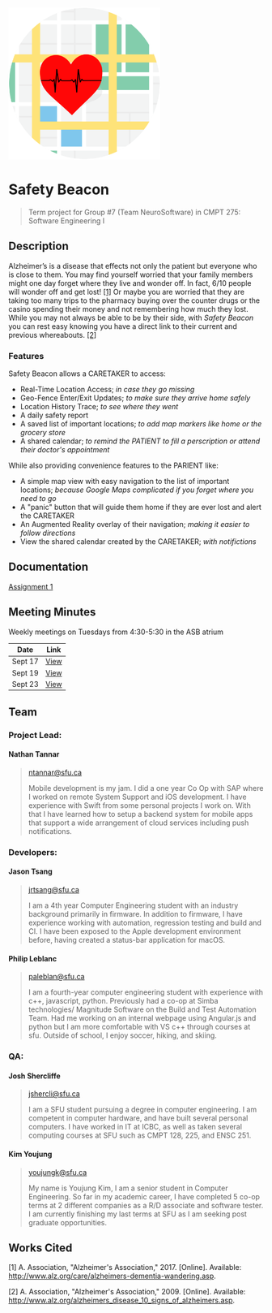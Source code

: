 <img src="./SafetyBeacon/Assets/SafetyBeaconLogo.png" width="300"></img>

# Safety Beacon

> Term project for Group #7 (Team NeuroSoftware) in CMPT 275: Software Engineering I

## Description

Alzheimer’s is a disease that effects not only the patient but everyone who is close to them. You may find yourself worried that your family members might one day forget where they live and wonder off. In fact, 6/10 people will wonder off and get lost! [[1]](http://www.alz.org/care/alzheimers-dementia-wandering.asp) Or maybe you are worried that they are taking too many trips to the pharmacy buying over the counter drugs or the casino spending their money and not remembering how much they lost. While you may not always be able to be by their side, with *Safety Beacon* you can rest easy knowing you have a direct link to their current and previous whereabouts. [[2]](http://www.alz.org/alzheimers_disease_10_signs_of_alzheimers.asp)

### Features

Safety Beacon allows a CARETAKER to access:

- Real-Time Location Access; *in case they go missing*
- Geo-Fence Enter/Exit Updates; *to make sure they arrive home safely*
- Location History Trace; *to see where they went*
- A daily safety report
- A saved list of important locations; *to add map markers like home or the grocery store*
- A shared calendar; *to remind the PATIENT to fill a perscription or attend their doctor's appointment*

While also providing convenience features to the PARIENT like:

- A simple map view with easy navigation to the list of important locations; *because Google Maps complicated if you forget where you need to go*
- A "panic" button that will guide them home if they are ever lost and alert the CARETAKER
- An Augmented Reality overlay of their navigation; *making it easier to follow directions*
- View the shared calendar created by the CARETAKER; *with notifictions*

## Documentation

[Assignment 1](./docs/Assignment_1.pdf)

## Meeting Minutes

Weekly meetings on Tuesdays from 4:30-5:30 in the ASB atrium

| Date        | Link                                    |
| ------------|-----------------------------------------|
| Sept 17     | [View](./docs/Meeting_Minutes_1.pdf)    |
| Sept 19     | [View](./docs/Meeting_Minutes_2.pdf)    |
| Sept 23     | [View](./docs/Meeting_Minutes_3.pdf)    |

## Team

### Project Lead: 

#### Nathan Tannar
> ntannar@sfu.ca
> 
> Mobile development is my jam. I did a one year Co Op with SAP where I worked on remote System Support and iOS development. I have experience with Swift from some personal projects I work on. With that I have learned how to setup a backend system for mobile apps that support a wide arrangement of cloud services including push notifications.

### Developers: 

####  Jason Tsang
> jrtsang@sfu.ca
> 
> I am a 4th year Computer Engineering student with an industry background primarily in
firmware. In addition to firmware, I have experience working with automation, regression
testing and build and CI. I have been exposed to the Apple development environment
before, having created a status-bar application for macOS.

#### Philip Leblanc
> paleblan@sfu.ca
> 
> I am a fourth-year computer engineering student with experience with c++, javascript,
python. Previously had a co-op at Simba technologies/ Magnitude Software on the Build
and Test Automation Team. Had me working on an internal webpage using Angular.js and
python but I am more comfortable with VS c++ through courses at sfu. Outside of school, I
enjoy soccer, hiking, and skiing.

### QA:

#### Josh Shercliffe
> jshercli@sfu.ca
> 
> I am a SFU student pursuing a degree in computer engineering. I am competent in computer hardware, and have built several personal computers. I have worked in IT at ICBC, as well as taken several computing courses at SFU such as CMPT 128, 225, and ENSC 251.

#### Kim Youjung
> youjungk@sfu.ca
> 
> My name is Youjung Kim, I am a senior student in Computer Engineering. So far in my academic career, I have completed 5 co-op terms at 2 different companies as a R/D associate and software tester. I am currently finishing my last terms at SFU as I am seeking post graduate opportunities.

## Works Cited

[1] A. Association, "Alzheimer's Association," 2017. [Online]. Available: http://www.alz.org/care/alzheimers-dementia-wandering.asp.

[2] A. Association, "Alzheimer's Association," 2009. [Online]. Available: http://www.alz.org/alzheimers_disease_10_signs_of_alzheimers.asp.




